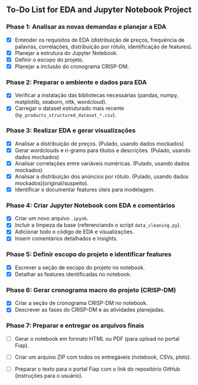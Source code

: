 ## To-Do List for EDA and Jupyter Notebook Project

### Phase 1: Analisar as novas demandas e planejar a EDA
- [x] Entender os requisitos de EDA (distribuição de preços, frequência de palavras, correlações, distribuição por rótulo, identificação de features).
- [x] Planejar a estrutura do Jupyter Notebook.
- [x] Definir o escopo do projeto.
- [x] Planejar a inclusão do cronograma CRISP-DM.

### Phase 2: Preparar o ambiente e dados para EDA
- [x] Verificar a instalação das bibliotecas necessárias (pandas, numpy, matplotlib, seaborn, nltk, wordcloud).
- [x] Carregar o dataset estruturado mais recente (`hp_products_structured_dataset_*.csv`).

### Phase 3: Realizar EDA e gerar visualizações
- [x] Analisar a distribuição de preços. (Pulado, usando dados mockados)
- [x] Gerar wordclouds e n-grams para títulos e descrições. (Pulado, usando dados mockados)
- [x] Analisar correlações entre variáveis numéricas. (Pulado, usando dados mockados)
- [x] Analisar a distribuição dos anúncios por rótulo. (Pulado, usando dados mockados)(original/suspeito).
- [x] Identificar e documentar features úteis para modelagem.

### Phase 4: Criar Jupyter Notebook com EDA e comentários
- [x] Criar um novo arquivo `.ipynb`.
- [x] Incluir a limpeza da base (referenciando o script `data_cleaning.py`).
- [x] Adicionar todo o código de EDA e visualizações.
- [x] Inserir comentários detalhados e insights.

### Phase 5: Definir escopo do projeto e identificar features
- [x] Escrever a seção de escopo do projeto no notebook.
- [x] Detalhar as features identificadas no notebook.

### Phase 6: Gerar cronograma macro do projeto (CRISP-DM)
- [x] Criar a seção de cronograma CRISP-DM no notebook.
- [x] Descrever as fases do CRISP-DM e as atividades planejadas.

### Phase 7: Preparar e entregar os arquivos finais
- [ ] Gerar o notebook em formato HTML ou PDF (para upload no portal Fiap).
- [ ] Criar um arquivo ZIP com todos os entregáveis (notebook, CSVs, plots).
- [ ] Preparar o texto para o portal Fiap com o link do repositório GitHub (instruções para o usuário).



